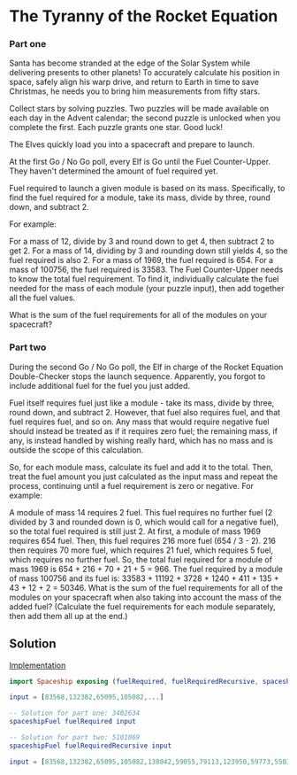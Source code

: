 # The Tyranny of the Rocket Equation

### Part one

Santa has become stranded at the edge of the Solar System while delivering presents to other planets! To accurately calculate his position in space, safely align his warp drive, and return to Earth in time to save Christmas, he needs you to bring him measurements from fifty stars.

Collect stars by solving puzzles. Two puzzles will be made available on each day in the Advent calendar; the second puzzle is unlocked when you complete the first. Each puzzle grants one star. Good luck!

The Elves quickly load you into a spacecraft and prepare to launch.

At the first Go / No Go poll, every Elf is Go until the Fuel Counter-Upper. They haven't determined the amount of fuel required yet.

Fuel required to launch a given module is based on its mass. Specifically, to find the fuel required for a module, take its mass, divide by three, round down, and subtract 2.

For example:

For a mass of 12, divide by 3 and round down to get 4, then subtract 2 to get 2.
For a mass of 14, dividing by 3 and rounding down still yields 4, so the fuel required is also 2.
For a mass of 1969, the fuel required is 654.
For a mass of 100756, the fuel required is 33583.
The Fuel Counter-Upper needs to know the total fuel requirement. To find it, individually calculate the fuel needed for the mass of each module (your puzzle input), then add together all the fuel values.

What is the sum of the fuel requirements for all of the modules on your spacecraft?

### Part two

During the second Go / No Go poll, the Elf in charge of the Rocket Equation Double-Checker stops the launch sequence. Apparently, you forgot to include additional fuel for the fuel you just added.

Fuel itself requires fuel just like a module - take its mass, divide by three, round down, and subtract 2. However, that fuel also requires fuel, and that fuel requires fuel, and so on. Any mass that would require negative fuel should instead be treated as if it requires zero fuel; the remaining mass, if any, is instead handled by wishing really hard, which has no mass and is outside the scope of this calculation.

So, for each module mass, calculate its fuel and add it to the total. Then, treat the fuel amount you just calculated as the input mass and repeat the process, continuing until a fuel requirement is zero or negative. For example:

A module of mass 14 requires 2 fuel. This fuel requires no further fuel (2 divided by 3 and rounded down is 0, which would call for a negative fuel), so the total fuel required is still just 2.
At first, a module of mass 1969 requires 654 fuel. Then, this fuel requires 216 more fuel (654 / 3 - 2). 216 then requires 70 more fuel, which requires 21 fuel, which requires 5 fuel, which requires no further fuel. So, the total fuel required for a module of mass 1969 is 654 + 216 + 70 + 21 + 5 = 966.
The fuel required by a module of mass 100756 and its fuel is: 33583 + 11192 + 3728 + 1240 + 411 + 135 + 43 + 12 + 2 = 50346.
What is the sum of the fuel requirements for all of the modules on your spacecraft when also taking into account the mass of the added fuel? (Calculate the fuel requirements for each module separately, then add them all up at the end.)

## Solution

[Implementation](../../src/Spaceship.elm)

```elm
import Spaceship exposing (fuelRequired, fuelRequiredRecursive, spaceshipFuel)

input = [83568,132382,65095,105082,...]

-- Solution for part one: 3402634
spaceshipFuel fuelRequired input

-- Solution for part two: 5101069
spaceshipFuel fuelRequiredRecursive input
```

```elm
input = [83568,132382,65095,105082,138042,59055,79113,123950,59773,55031,56499,122835,123608,82848,109981,115633,126241,137240,54983,129523,101517,90879,82446,105897,108653,130530,113607,140338,125646,112605,68080,105466,93462,147116,127370,128362,83129,146946,102658,62824,52950,119301,61671,92820,139579,93816,148535,77893,80523,69543,51773,144074,100340,64565,68404,88923,144824,87836,51209,99770,111044,144978,56585,137236,73290,86608,72415,57783,130619,109599,59655,99708,118488,104989,93812,135899,110396,89346,119482,67292,143810,64085,104169,145618,104035,75765,88638,139325,89099,132807,117255,98029,114780,104708,100671,98052,141263,149844,117643,123410]
```
